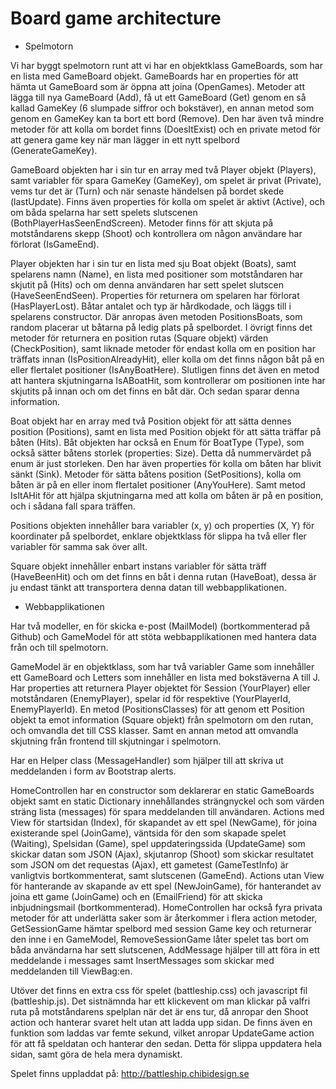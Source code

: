 # Board game architecture

* Spelmotorn

Vi har byggt spelmotorn runt att vi har en objektklass GameBoards, som har en lista med GameBoard objekt.
GameBoards har en properties för att hämta ut GameBoard som är öppna att joina (OpenGames). Metoder att lägga till nya GameBoard (Add), få ut ett GameBoard (Get) genom en så kallad GameKey (6 slumpade siffror och bokstäver), en annan metod som genom en GameKey kan ta bort ett bord (Remove).
Den har även två mindre metoder för att kolla om bordet finns (DoesItExist) och en private metod för att genera game key när man lägger in ett nytt spelbord (GenerateGameKey).

GameBoard objekten har i sin tur en array med två Player objekt (Players), samt variabler för spara GameKey (GameKey), om spelet är privat (Private), vems tur det är (Turn) och när senaste händelsen på bordet skede (lastUpdate).
Finns även properties för kolla om spelet är aktivt (Active), och om båda spelarna har sett spelets slutscenen (BothPlayerHasSeenEndScreen).
Metoder finns för att skjuta på motståndarens skepp (Shoot) och kontrollera om någon användare har förlorat (IsGameEnd). 

Player objekten har i sin tur en lista med sju Boat objekt (Boats), samt spelarens namn (Name), en lista med positioner som motståndaren har skjutit på (Hits) och om denna användaren har sett spelet slutscen (HaveSeenEndSeen).
Properties för returnera om spelaren har förlorat (HasPlayerLost). Båtar antalet och typ är hårdkodade, och läggs till i spelarens constructor.
Där anropas även metoden PositionsBoats, som random placerar ut båtarna på ledig plats på spelbordet.
I övrigt finns det metoder för returnera en position rutas (Square objekt) värden (CheckPosition), samt liknade metoder för endast kolla om en position har träffats innan (IsPositionAlreadyHit), eller kolla om det finns någon båt på en eller flertalet positioner (IsAnyBoatHere).
Slutligen finns det även en metod att hantera skjutningarna IsABoatHit, som kontrollerar om positionen inte har skjutits på innan och om det finns en båt där. Och sedan sparar denna information.

Boat objekt har en array med två Position objekt för att sätta dennes position (Positions), samt en lista med Position objekt för att sätta träffar på båten (Hits).
Båt objekten har också en Enum för BoatType (Type), som också sätter båtens storlek (properties: Size). Detta då nummervärdet på enum är just storleken. Den har även properties för kolla om båten har blivit sänkt (Sink).
Metoder för sätta båtens position (SetPositions), kolla om båten är på en eller inom flertalet positioner (AnyYouHere). Samt metod IsItAHit för att hjälpa skjutningarna med att kolla om båten är på en position, och i sådana fall spara träffen.

Positions objekten innehåller bara variabler (x, y) och properties (X, Y) för koordinater på spelbordet, enklare objektklass för slippa ha två eller fler variabler för samma sak över allt.

Square objekt innehåller enbart instans variabler för sätta träff (HaveBeenHit) och om det finns en båt i denna rutan (HaveBoat), dessa är ju endast tänkt att transportera denna datan till webbapplikationen.

* Webbapplikationen

Har två modeller, en för skicka e-post (MailModel) (bortkommenterad på Github) och GameModel för att stöta webbapplikationen med hantera data från och till spelmotorn.

GameModel är en objektklass, som har två variabler Game som innehåller ett GameBoard och Letters som innehåller en lista med bokstäverna A till J.
Har properties att returnera Player objektet för Session (YourPlayer) eller motståndaren (EnemyPlayer), spelar id för respektive (YourPlayerId, EnemyPlayerId).
En metod (PositionsClasses) för att genom ett Position objekt ta emot information (Square objekt) från spelmotorn om den rutan, och omvandla det till CSS klasser.
Samt en annan metod att omvandla skjutning från frontend till skjutningar i spelmotorn.

Har en Helper class (MessageHandler) som hjälper till att skriva ut meddelanden i form av Bootstrap alerts.

HomeControllen har en constructor som deklarerar en static GameBoards objekt samt en static Dictionary innehållandes strängnyckel och som värden sträng lista (messages) för spara meddelanden till användaren.
Actions med View för startsidan (Index), för skapandet av ett spel (NewGame), för joina existerande spel (JoinGame), väntsida för den som skapade spelet (Waiting), Spelsidan (Game), spel uppdateringssida (UpdateGame) som skickar datan som JSON (Ajax), skjutanrop (Shoot) som skickar resultatet som JSON om det requestas (Ajax), ett gametest (GameTestInfo) är vanligtvis bortkommenterat, samt slutscenen (GameEnd).
Actions utan View för hanterande av skapande av ett spel (NewJoinGame), för hanterandet av joina ett game (JoinGame) och en (EmailFriend) för att skicka inbjudningsmail (bortkommenterad).
HomeControllen har också fyra privata metoder för att underlätta saker som är återkommer i flera action metoder, GetSessionGame hämtar spelbord med session Game key och returnerar den inne i en GameModel, RemoveSessionGame låter spelet tas bort om båda användarna har sett slutscenen, AddMessage hjälper till att föra in ett meddelande i messages samt InsertMessages som skickar med meddelanden till ViewBag:en.

Utöver det finns en extra css för spelet (battleship.css) och javascript fil (battleship.js).
Det sistnämnda har ett klickevent om man klickar på valfri ruta på motståndarens spelplan när det är ens tur, då anropar den Shoot action och hanterar svaret helt utan att ladda upp sidan.
De finns även en funktion som laddas var femte sekund, vilket anropar UpdateGame action för att få speldatan och hanterar den sedan. Detta för slippa uppdatera hela sidan, samt göra de hela mera dynamiskt.

Spelet finns uppladdat på: http://battleship.chibidesign.se